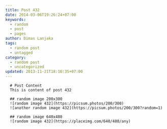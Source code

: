 ```yaml
---
title: Post 432
date: 2014-03-06T19:26:24+07:00
keywords:
  - random
  - post
  - pages
author: Dimas Lanjaka
tags:
  - random post
  - untagged
category:
  - random post
  - uncategorized
updated: 2013-11-21T18:16:35+07:00
---
```


      # Post Content
      This is content of post 432

      ## random image 200x300
      ![random image 432](https://picsum.photos/200/300)
      ![another random image 432](https://picsum.photos/200/300?random=1)

      ## random image 640x480
      ![random image 432](https://placeimg.com/640/480/any)
      